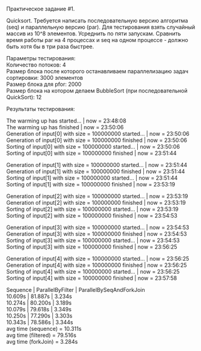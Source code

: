 Практическое задание #1.

Quicksort.
Требуется написать последовательную версию алгоритма (seq) и параллельную версию (par).
Для тестирования взять случайный массив из 10^8 элементов. Усреднить по пяти запускам.
Сравнить время работы par на 4 процессах и seq на одном процессе - должно быть хотя бы в три раза быстрее.

Параметры тестирования:<br/>
Количество потоков: 4<br/>
Размер блока после которого останавливаем параллелизацию задач сортировки: 3000 элементов<br/>
Размер блока для pfor: 2000<br/>
Размер блока на котором делаем BubbleSort (при последовательной QuickSort): 12<br/>

Результаты тестирования:

The warming up has started... | now = 23:48:08<br/>
The warming up has finished   | now = 23:50:06<br/>
Generation of input[0] with size = 100000000 started... | now = 23:50:06<br/>
Generation of input[0] with size = 100000000 finished   | now = 23:50:06<br/>
Sorting of input[0] with size = 100000000 started... | now = 23:50:06<br/>
Sorting of input[0] with size = 100000000 finished   | now = 23:51:44<br/>

Generation of input[1] with size = 100000000 started... | now = 23:51:44<br/>
Generation of input[1] with size = 100000000 finished   | now = 23:51:44<br/>
Sorting of input[1] with size = 100000000 started... | now = 23:51:44<br/>
Sorting of input[1] with size = 100000000 finished   | now = 23:53:19<br/>

Generation of input[2] with size = 100000000 started... | now = 23:53:19<br/>
Generation of input[2] with size = 100000000 finished   | now = 23:53:19<br/>
Sorting of input[2] with size = 100000000 started... | now = 23:53:19<br/>
Sorting of input[2] with size = 100000000 finished   | now = 23:54:53<br/>

Generation of input[3] with size = 100000000 started... | now = 23:54:53<br/>
Generation of input[3] with size = 100000000 finished   | now = 23:54:53<br/>
Sorting of input[3] with size = 100000000 started... | now = 23:54:53<br/>
Sorting of input[3] with size = 100000000 finished   | now = 23:56:25<br/>

Generation of input[4] with size = 100000000 started... | now = 23:56:25<br/>
Generation of input[4] with size = 100000000 finished   | now = 23:56:25<br/>
Sorting of input[4] with size = 100000000 started... | now = 23:56:25<br/>
Sorting of input[4] with size = 100000000 finished   | now = 23:57:58<br/>

Sequence | ParallelByFilter | ParallelBySeqAndForkJoin<br/>
10.609s  | 81.887s          | 3.234s<br/>
10.274s  | 80.200s          | 3.189s<br/>
10.079s  | 79.618s          | 3.349s<br/>
10.250s  | 77.290s          | 3.303s<br/>
10.343s  | 78.586s          | 3.344s<br/>
avg time (sequence) = 10.311s<br/>
avg time (filtered) = 79.516s<br/>
avg time (forkJoin) = 3.284s<br/>

